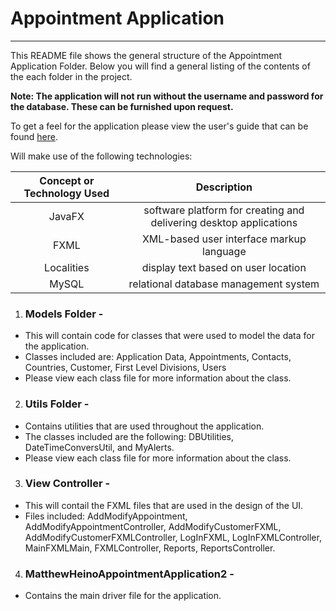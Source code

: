 # Appointment Application
***
<p>This README file shows the general structure of the Appointment Application Folder.  Below you will find a general listing of the contents of the each folder in the project.
</p> 
<b>Note: The application will not run without the username and password for the database.  These can be furnished upon request.</b><br>

To get a feel for the application please view the user's guide that can be found [here](https://github.com/HeinoPortfolio/Java/blob/master/Appointment%20Application/Appointment%20User%20Guide.pdf).

<p>Will make use of the following technologies:</p>

**Concept or Technology Used**|**Description**
:-----:|:-----:
JavaFX| software platform for creating and delivering desktop applications
FXML | XML-based user interface markup language
Localities | display text based on user location
MySQL | relational database management system


1. ### Models Folder - 
 * This will contain code for classes that were used to model the data for the application.
 * Classes included are: Application Data, Appointments, Contacts, Countries, Customer, First Level Divisions, Users
 * Please view each class file for more information about the class.
2. ### Utils Folder -
 *  Contains utilities that are used throughout the application.
 *  The classes included are the following: DBUtilities, DateTimeConversUtil, and MyAlerts. 
 *  Please view each class file for more information about the class.
3. ### View Controller -
 * This will contail the FXML files that are used in the design of the UI.
 *  Files included: AddModifyAppointment, AddModifyAppointmentController, AddModifyCustomerFXML, AddModifyCustomerFXMLController, LogInFXML, LogInFXMLController, MainFXMLMain, FXMLController, Reports, ReportsController.
 4. ### MatthewHeinoAppointmentApplication2 -
  * Contains the main driver file for the application.
